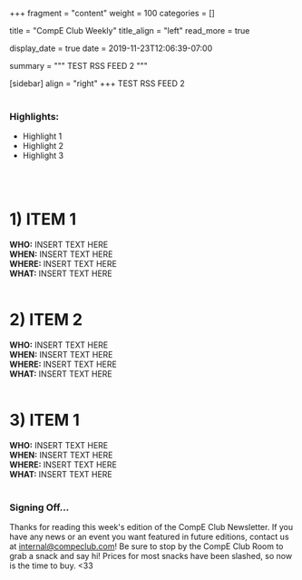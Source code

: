 +++
fragment = "content"
weight = 100
categories = []

title = "CompE Club Weekly"
title_align = "left"
read_more = true 

display_date = true
date = 2019-11-23T12:06:39-07:00

summary = """
TEST RSS FEED 2
"""

[sidebar]
  align = "right"
+++
TEST RSS FEED 2
</br>
</br>    

### Highlights:
* Highlight 1
* Highlight 2
* Highlight 3
</br>
</br>

# 1)  ITEM 1
<!-- 
Note, not all of these fields (who, what, etc.) are necessary. 
Remove unnecessary fields. Remove this comment as well.
-->
**WHO:** INSERT TEXT HERE \
**WHEN:**  INSERT TEXT HERE \
**WHERE:** INSERT TEXT HERE \
**WHAT:** INSERT TEXT HERE
</br>
</br>

# 2)  ITEM 2
<!-- 
Note, not all of these fields (who, what, etc.) are necessary. 
Remove unnecessary fields. Remove this comment as well.
-->
**WHO:** INSERT TEXT HERE \
**WHEN:**  INSERT TEXT HERE \
**WHERE:** INSERT TEXT HERE \
**WHAT:** INSERT TEXT HERE
</br>
</br>

# 3)  ITEM 1
<!-- 
Note, not all of these fields (who, what, etc.) are necessary. 
Remove unnecessary fields. Remove this comment as well.
-->
**WHO:** INSERT TEXT HERE \
**WHEN:**  INSERT TEXT HERE \
**WHERE:** INSERT TEXT HERE \
**WHAT:** INSERT TEXT HERE
</br>
</br>

### Signing Off...
Thanks for reading this week's edition of the CompE Club Newsletter.  If you have any news or an event you want featured in future editions, contact us at <internal@compeclub.com>!  Be sure to stop by the CompE Club Room to grab a snack and say hi! Prices for most snacks have been slashed, so now is the time to buy. <33 